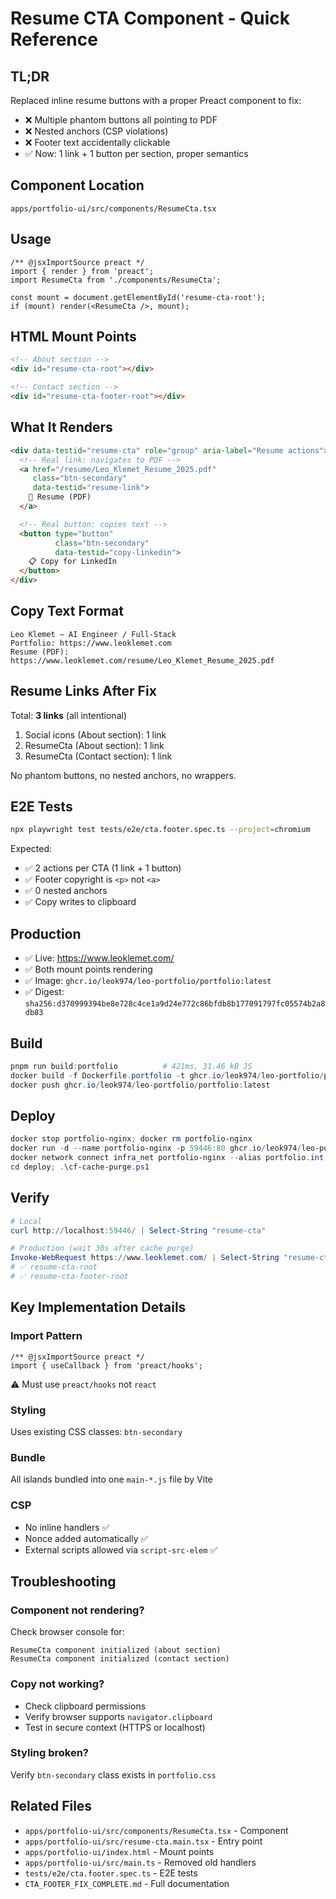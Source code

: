 # Resume CTA Component - Quick Reference

## TL;DR
Replaced inline resume buttons with a proper Preact component to fix:
- ❌ Multiple phantom buttons all pointing to PDF
- ❌ Nested anchors (CSP violations)
- ❌ Footer text accidentally clickable
- ✅ Now: 1 link + 1 button per section, proper semantics

## Component Location
```
apps/portfolio-ui/src/components/ResumeCta.tsx
```

## Usage
```tsx
/** @jsxImportSource preact */
import { render } from 'preact';
import ResumeCta from './components/ResumeCta';

const mount = document.getElementById('resume-cta-root');
if (mount) render(<ResumeCta />, mount);
```

## HTML Mount Points
```html
<!-- About section -->
<div id="resume-cta-root"></div>

<!-- Contact section -->
<div id="resume-cta-footer-root"></div>
```

## What It Renders
```html
<div data-testid="resume-cta" role="group" aria-label="Resume actions">
  <!-- Real link: navigates to PDF -->
  <a href="/resume/Leo_Klemet_Resume_2025.pdf"
     class="btn-secondary"
     data-testid="resume-link">
    📑 Resume (PDF)
  </a>

  <!-- Real button: copies text -->
  <button type="button"
          class="btn-secondary"
          data-testid="copy-linkedin">
    📋 Copy for LinkedIn
  </button>
</div>
```

## Copy Text Format
```
Leo Klemet — AI Engineer / Full-Stack
Portfolio: https://www.leoklemet.com
Resume (PDF): https://www.leoklemet.com/resume/Leo_Klemet_Resume_2025.pdf
```

## Resume Links After Fix
Total: **3 links** (all intentional)
1. Social icons (About section): 1 link
2. ResumeCta (About section): 1 link
3. ResumeCta (Contact section): 1 link

No phantom buttons, no nested anchors, no wrappers.

## E2E Tests
```bash
npx playwright test tests/e2e/cta.footer.spec.ts --project=chromium
```

Expected:
- ✅ 2 actions per CTA (1 link + 1 button)
- ✅ Footer copyright is `<p>` not `<a>`
- ✅ 0 nested anchors
- ✅ Copy writes to clipboard

## Production
- ✅ Live: https://www.leoklemet.com/
- ✅ Both mount points rendering
- ✅ Image: `ghcr.io/leok974/leo-portfolio/portfolio:latest`
- ✅ Digest: `sha256:d370999394be8e728c4ce1a9d24e772c86bfdb8b177091797fc05574b2a8db83`

## Build
```powershell
pnpm run build:portfolio          # 421ms, 31.46 kB JS
docker build -f Dockerfile.portfolio -t ghcr.io/leok974/leo-portfolio/portfolio:latest .
docker push ghcr.io/leok974/leo-portfolio/portfolio:latest
```

## Deploy
```powershell
docker stop portfolio-nginx; docker rm portfolio-nginx
docker run -d --name portfolio-nginx -p 59446:80 ghcr.io/leok974/leo-portfolio/portfolio:latest
docker network connect infra_net portfolio-nginx --alias portfolio.int
cd deploy; .\cf-cache-purge.ps1
```

## Verify
```powershell
# Local
curl http://localhost:59446/ | Select-String "resume-cta"

# Production (wait 30s after cache purge)
Invoke-WebRequest https://www.leoklemet.com/ | Select-String "resume-cta"
# ✅ resume-cta-root
# ✅ resume-cta-footer-root
```

## Key Implementation Details

### Import Pattern
```tsx
/** @jsxImportSource preact */
import { useCallback } from 'preact/hooks';
```
⚠️ Must use `preact/hooks` not `react`

### Styling
Uses existing CSS classes: `btn-secondary`

### Bundle
All islands bundled into one `main-*.js` file by Vite

### CSP
- No inline handlers ✅
- Nonce added automatically ✅
- External scripts allowed via `script-src-elem` ✅

## Troubleshooting

### Component not rendering?
Check browser console for:
```
ResumeCta component initialized (about section)
ResumeCta component initialized (contact section)
```

### Copy not working?
- Check clipboard permissions
- Verify browser supports `navigator.clipboard`
- Test in secure context (HTTPS or localhost)

### Styling broken?
Verify `btn-secondary` class exists in `portfolio.css`

## Related Files
- `apps/portfolio-ui/src/components/ResumeCta.tsx` - Component
- `apps/portfolio-ui/src/resume-cta.main.tsx` - Entry point
- `apps/portfolio-ui/index.html` - Mount points
- `apps/portfolio-ui/src/main.ts` - Removed old handlers
- `tests/e2e/cta.footer.spec.ts` - E2E tests
- `CTA_FOOTER_FIX_COMPLETE.md` - Full documentation

